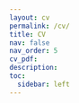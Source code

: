 ```yaml
---
layout: cv
permalink: /cv/
title: CV
nav: false
nav_order: 5
cv_pdf: 
description: 
toc:
  sidebar: left
---
```

